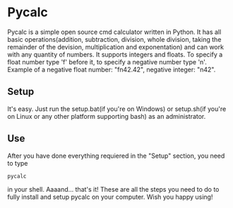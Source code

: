 # Pycalc

Pycalc is a simple open source cmd calculator written in Python. It has all basic operations(addition, subtraction, division, whole division, taking the remainder of the devision, multiplication and exponentation) and can work with any quantity of numbers. It supports integers and floats. To specify a float number type 'f' before it, to specify a negative number type 'n'. 
Example of a negative float number: "fn42.42", 
negative integer: "n42".

## Setup
It's easy. Just run the setup.bat(if you're on Windows) or setup.sh(if you're on Linux or any other platform supporting bash) as an administrator. 

## Use
After you have done everything requiered in the "Setup" section, you need to type 
    
    pycalc

in your shell. Aaaand... that's it! These are all the steps you need to do to fully install and setup pycalc on your computer. Wish you happy using! 